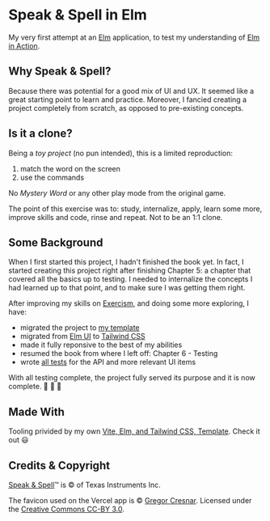 # Speak & Spell in Elm

My very first attempt at an [Elm](https://elm-lang.org/) application, to test my understanding of [Elm in Action](https://www.manning.com/books/elm-in-action).

## Why Speak & Spell?

Because there was potential for a good mix of UI and UX. It seemed like a great starting point to learn and practice. Moreover, I fancied creating a project completely from scratch, as opposed to pre-existing concepts.

## Is it a clone?

Being a *toy project* (no pun intended), this is a limited reproduction:

1) match the word on the screen
2) use the commands

No *Mystery Word* or any other play mode from the original game.

The point of this exercise was to: study, internalize, apply, learn some more, improve skills and code, rinse and repeat. Not to be an 1:1 clone.

## Some Background

When I first started this project, I hadn't finished the book yet. In fact, I started creating this project right after finishing Chapter 5: a chapter that covered all the basics up to testing. I needed to internalize the concepts I had learned up to that point, and to make sure I was getting them right.

After improving my skills on [Exercism](https://exercism.org/profiles/gacallea), and doing some more exploring, I have:

- migrated the project to [my template](https://github.com/gacallea/elm_vite_tailwind_template)
- migrated from [Elm UI](https://github.com/gacallea/elm_speakandspell/tree/elm_ui_version) to [Tailwind CSS](https://tailwindcss.com/)
- made it fully reponsive to the best of my abilities
- resumed the book from where I left off: Chapter 6 - Testing
- wrote [all tests](https://github.com/gacallea/elm_speakandspell/blob/main/tests/SpeakAndSpellTest.elm) for the API and more relevant UI items

With all testing complete, the project fully served its purpose and it is now complete. 🎉 🎉 🎉

## Made With

Tooling privided by my own [Vite, Elm, and Tailwind CSS, Template](https://github.com/gacallea/elm_vite_tailwind_template). Check it out 😃

## Credits & Copyright

[Speak & Spell](https://en.wikipedia.org/wiki/Speak_%26_Spell_(toy))™ is © of Texas Instruments Inc.

The favicon used on the Vercel app is © [Gregor Cresnar](https://thenounproject.com/icon/speak-1616157/). Licensed under the [Creative Commons CC-BY 3.0](https://creativecommons.org/licenses/by/3.0/).
